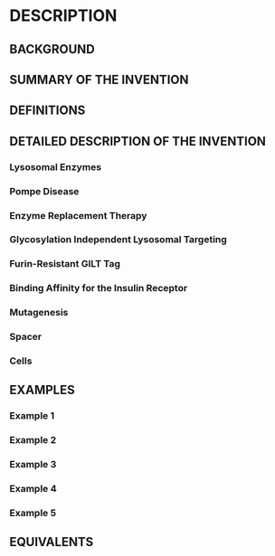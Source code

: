 # DESCRIPTION

## BACKGROUND

## SUMMARY OF THE INVENTION

## DEFINITIONS

## DETAILED DESCRIPTION OF THE INVENTION

### Lysosomal Enzymes

### Pompe Disease

### Enzyme Replacement Therapy

### Glycosylation Independent Lysosomal Targeting

### Furin-Resistant GILT Tag

### Binding Affinity for the Insulin Receptor

### Mutagenesis

### Spacer

### Cells

## EXAMPLES

### Example 1

### Example 2

### Example 3

### Example 4

### Example 5

## EQUIVALENTS

